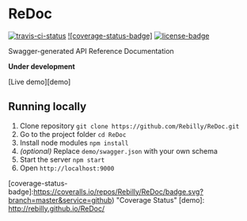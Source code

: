 # ReDoc
[![travis-ci-status]](https://travis-ci.org/Rebilly/ReDoc) [![coverage-status-badge]](https://coveralls.io/github/Rebilly/ReDoc?branch=master) [![license-badge]](https://github.com/Rebilly/ReDoc/blob/master/LICENSE)

Swagger-generated API Reference Documentation

**Under development**

[Live demo][demo]

## Running locally
1. Clone repository
`git clone https://github.com/Rebilly/ReDoc.git`
2. Go to the project folder
`cd ReDoc`
3. Install node modules
`npm install`
4. _(optional)_ Replace `demo/swagger.json` with your own schema
5. Start the server
`npm start`
6. Open `http://localhost:9000`


[travis-ci-status]: https://travis-ci.org/Rebilly/ReDoc.svg?branch=master "TravisCI Status"
[license-badge]: https://img.shields.io/github/license/rebilly/redoc.svg "Github license"
[coverage-status-badge]:https://coveralls.io/repos/Rebilly/ReDoc/badge.svg?branch=master&service=github) "Coverage Status"
[demo]: http://rebilly.github.io/ReDoc/
